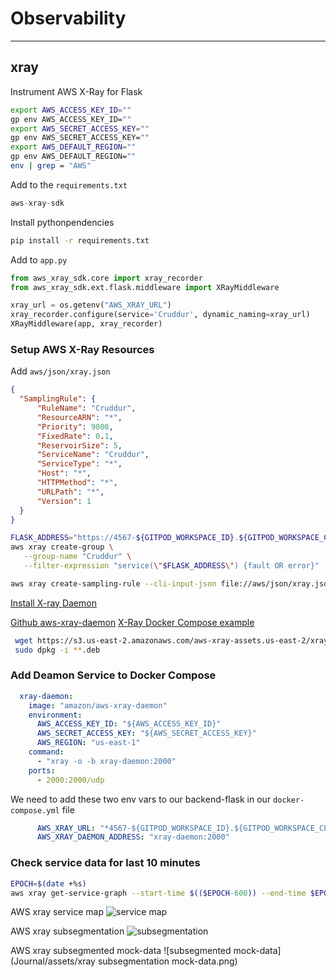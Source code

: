 # Observability
-----

## xray
Instrument AWS X-Ray for Flask

```sh
export AWS_ACCESS_KEY_ID=""
gp env AWS_ACCESS_KEY_ID=""
export AWS_SECRET_ACCESS_KEY=""
gp env AWS_SECRET_ACCESS_KEY=""
export AWS_DEFAULT_REGION=""
gp env AWS_DEFAULT_REGION=""
env | grep = "AWS"
```

Add to the `requirements.txt`

```py
aws-xray-sdk
```
Install pythonpendencies

```sh
pip install -r requirements.txt
```

Add to `app.py`

```py
from aws_xray_sdk.core import xray_recorder
from aws_xray_sdk.ext.flask.middleware import XRayMiddleware

xray_url = os.getenv("AWS_XRAY_URL")
xray_recorder.configure(service='Cruddur', dynamic_naming=xray_url)
XRayMiddleware(app, xray_recorder)
```

### Setup AWS X-Ray Resources

Add `aws/json/xray.json`

```json
{
  "SamplingRule": {
      "RuleName": "Cruddur",
      "ResourceARN": "*",
      "Priority": 9000,
      "FixedRate": 0.1,
      "ReservoirSize": 5,
      "ServiceName": "Cruddur",
      "ServiceType": "*",
      "Host": "*",
      "HTTPMethod": "*",
      "URLPath": "*",
      "Version": 1
  }
}
```

```sh
FLASK_ADDRESS="https://4567-${GITPOD_WORKSPACE_ID}.${GITPOD_WORKSPACE_CLUSTER_HOST}"
aws xray create-group \
   --group-name "Cruddur" \
   --filter-expression "service(\"$FLASK_ADDRESS\") {fault OR error}"
```

```sh
aws xray create-sampling-rule --cli-input-json file://aws/json/xray.json
```
 [Install X-ray Daemon](https://docs.aws.amazon.com/xray/latest/devguide/xray-daemon.html)

[Github aws-xray-daemon](https://github.com/aws/aws-xray-daemon)
[X-Ray Docker Compose example](https://github.com/marjamis/xray/blob/master/docker-compose.yml)


```sh
 wget https://s3.us-east-2.amazonaws.com/aws-xray-assets.us-east-2/xray-daemon/aws-xray-daemon-3.x.deb
 sudo dpkg -i **.deb
 ```

### Add Deamon Service to Docker Compose

```yml
  xray-daemon:
    image: "amazon/aws-xray-daemon"
    environment:
      AWS_ACCESS_KEY_ID: "${AWS_ACCESS_KEY_ID}"
      AWS_SECRET_ACCESS_KEY: "${AWS_SECRET_ACCESS_KEY}"
      AWS_REGION: "us-east-1"
    command:
      - "xray -o -b xray-daemon:2000"
    ports:
      - 2000:2000/udp
```

We need to add these two env vars to our backend-flask in our `docker-compose.yml` file

```yml
      AWS_XRAY_URL: "*4567-${GITPOD_WORKSPACE_ID}.${GITPOD_WORKSPACE_CLUSTER_HOST}*"
      AWS_XRAY_DAEMON_ADDRESS: "xray-daemon:2000"
```

### Check service data for last 10 minutes

```sh
EPOCH=$(date +%s)
aws xray get-service-graph --start-time $(($EPOCH-600)) --end-time $EPOCH
```

AWS xray service map 
![service map](Journal/assets/xrayservice-map.png)

AWS xray subsegmentation
![subsegmentation](Journal/assets/xraysubsegmentation.png)

AWS xray subsegmented mock-data
![subsegmented mock-data](Journal/assets/xray subsegmentation mock-data.png)
